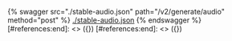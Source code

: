[#references:start]: <> ({ "template": "openapi" })
[#references:start]: <> ({ "template": "openapi" })
{% swagger src="./stable-audio.json" path="/v2/generate/audio" method="post" %}
[./stable-audio.json](./stable-audio.json)
{% endswagger %}
[#references:end]: <> ({})
[#references:end]: <> ({})